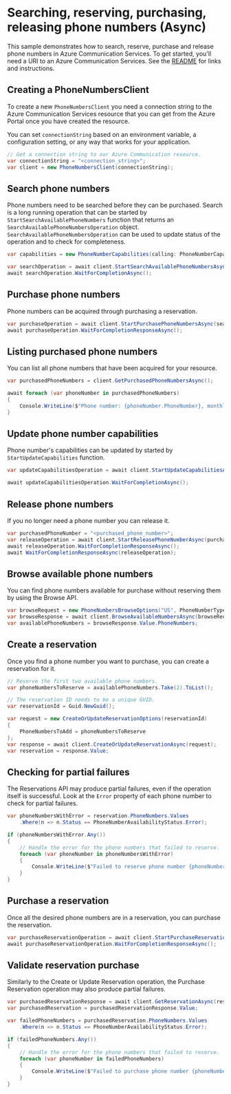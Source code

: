 # Searching, reserving, purchasing, releasing phone numbers (Async)

This sample demonstrates how to search, reserve, purchase and release phone numbers in Azure Communication Services.
To get started, you'll need a URI to an Azure Communication Services. See the [README](https://github.com/Azure/azure-sdk-for-net/blob/main/sdk/communication/Azure.Communication.PhoneNumbers/README.md) for links and instructions.

## Creating a PhoneNumbersClient

To create a new `PhoneNumbersClient` you need a connection string to the Azure Communication Services resource that you can get from the Azure Portal once you have created the resource.

You can set `connectionString` based on an environment variable, a configuration setting, or any way that works for your application.

```C# Snippet:CreatePhoneNumbersClient
// Get a connection string to our Azure Communication resource.
var connectionString = "<connection_string>";
var client = new PhoneNumbersClient(connectionString);
```

## Search phone numbers

Phone numbers need to be searched before they can be purchased. Search is a long running operation that can be started by `StartSearchAvailablePhoneNumbers` function that returns an `SearchAvailablePhoneNumbersOperation` object. `SearchAvailablePhoneNumbersOperation` can be used to update status of the operation and to check for completeness.

```C# Snippet:SearchPhoneNumbersAsync
var capabilities = new PhoneNumberCapabilities(calling: PhoneNumberCapabilityType.None, sms: PhoneNumberCapabilityType.Outbound);

var searchOperation = await client.StartSearchAvailablePhoneNumbersAsync(countryCode, PhoneNumberType.TollFree, PhoneNumberAssignmentType.Application, capabilities);
await searchOperation.WaitForCompletionAsync();
```

## Purchase phone numbers

Phone numbers can be acquired through purchasing a reservation.

```C# Snippet:StartPurchaseSearchAsync
var purchaseOperation = await client.StartPurchasePhoneNumbersAsync(searchOperation.Value.SearchId);
await purchaseOperation.WaitForCompletionResponseAsync();
```

## Listing purchased phone numbers

You can list all phone numbers that have been acquired for your resource.

```C# Snippet:GetPurchasedPhoneNumbersAsync
var purchasedPhoneNumbers = client.GetPurchasedPhoneNumbersAsync();

await foreach (var phoneNumber in purchasedPhoneNumbers)
{
    Console.WriteLine($"Phone number: {phoneNumber.PhoneNumber}, monthly cost: {phoneNumber.Cost}");
}
```

## Update phone number capabilities

Phone number's capabilities can be updated by started by `StartUpdateCapabilities` function.

```C# Snippet:UpdateCapabilitiesNumbersAsync
var updateCapabilitiesOperation = await client.StartUpdateCapabilitiesAsync(purchasedPhoneNumber, calling: PhoneNumberCapabilityType.Outbound, sms: PhoneNumberCapabilityType.InboundOutbound);

await updateCapabilitiesOperation.WaitForCompletionAsync();
```

## Release phone numbers

If you no longer need a phone number you can release it.

```C# Snippet:ReleasePhoneNumbersAsync
var purchasedPhoneNumber = "<purchased_phone_number>";
var releaseOperation = await client.StartReleasePhoneNumberAsync(purchasedPhoneNumber);
await releaseOperation.WaitForCompletionResponseAsync();
await WaitForCompletionResponseAsync(releaseOperation);
```

## Browse available phone numbers

You can find phone numbers available for purchase without reserving them by using the Browse API.

```C# Snippet:BrowseAvailablePhoneNumbersAsync
var browseRequest = new PhoneNumbersBrowseOptions("US", PhoneNumberType.TollFree);
var browseResponse = await client.BrowseAvailableNumbersAsync(browseRequest);
var availablePhoneNumbers = browseResponse.Value.PhoneNumbers;
```

## Create a reservation

Once you find a phone number you want to purchase, you can create a reservation for it.

```C# Snippet:CreateReservationAsync
// Reserve the first two available phone numbers.
var phoneNumbersToReserve = availablePhoneNumbers.Take(2).ToList();

// The reservation ID needs to be a unique GUID.
var reservationId = Guid.NewGuid();

var request = new CreateOrUpdateReservationOptions(reservationId)
{
    PhoneNumbersToAdd = phoneNumbersToReserve
};
var response = await client.CreateOrUpdateReservationAsync(request);
var reservation = response.Value;
```

## Checking for partial failures

The Reservations API may produce partial failures, even if the operation itself is successful.
Look at the `Error` property of each phone number to check for partial failures.

```C# Snippet:CheckForPartialFailure
var phoneNumbersWithError = reservation.PhoneNumbers.Values
    .Where(n => n.Status == PhoneNumberAvailabilityStatus.Error);

if (phoneNumbersWithError.Any())
{
    // Handle the error for the phone numbers that failed to reserve.
    foreach (var phoneNumber in phoneNumbersWithError)
    {
        Console.WriteLine($"Failed to reserve phone number {phoneNumber.Id}. Error Code: {phoneNumber.Error?.Code} - Message: {phoneNumber.Error?.Message}");
    }
}
```

## Purchase a reservation

Once all the desired phone numbers are in a reservation, you can purchase the reservation.

```C# Snippet:StartPurchaseReservationAsync
var purchaseReservationOperation = await client.StartPurchaseReservationAsync(reservationId);
await purchaseReservationOperation.WaitForCompletionResponseAsync();
```

## Validate reservation purchase

Similarly to the Create or Update Reservation operation, the Purchase Reservation operation may also produce partial failures.

```C# Snippet:ValidateReservationPurchaseAsync
var purchasedReservationResponse = await client.GetReservationAsync(reservationId);
var purchasedReservation = purchasedReservationResponse.Value;

var failedPhoneNumbers = purchasedReservation.PhoneNumbers.Values
    .Where(n => n.Status == PhoneNumberAvailabilityStatus.Error);

if (failedPhoneNumbers.Any())
{
    // Handle the error for the phone numbers that failed to reserve.
    foreach (var phoneNumber in failedPhoneNumbers)
    {
        Console.WriteLine($"Failed to purchase phone number {phoneNumber.Id}. Error Code: {phoneNumber.Error?.Code} - Message: {phoneNumber.Error?.Message}");
    }
}
```
